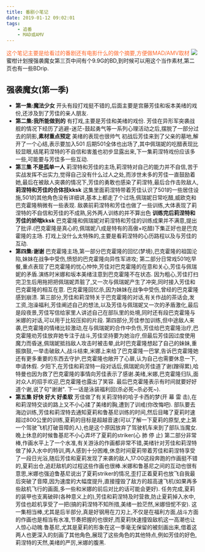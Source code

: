 ```yaml
---
title: 番剧小笔记
date: 2019-01-12 09:02:01
tags:
    - 追番
    - MAD或AMV
---
```

<scan style="color:#FF682B">这个笔记主要是给看过的番剧还有电影什么的做个摘要,方便做MAD/AMV取材</scan>
![](https://timgsa.baidu.com/timg?image&quality=80&size=b9999_10000&sec=1547668134804&di=151b3e08bc824890e9e5e421ed1613ba&imgtype=0&src=http%3A%2F%2Fpic.rmb.bdstatic.com%2F4dc752191e08a78a1543d6f5b66db638.jpeg)
蜜柑计划搜强袭魔女第三页中间有个9.9G的BD,到时候可以用这个当作素材,第二页也有一些BDrip.
<!-- more -->
## 强袭魔女(第一季)
* **第一集:魔法少女** 开头有段打戏挺不错的,后面主要是宫藤芳佳和坂本美绪的戏份,还涉及到了芳佳的亲人朋友.
* **第二集:我所能做到的** 有打戏,主要是芳佳和美绪的戏份.
芳佳在异形军突袭战舰的情况下经历了逃避-迷茫-鼓起勇气等一系列心理活动之后,摆脱了一部分过去的阴影,**素材重点预定**
美绪的表现也很帅气
初战后芳佳来到了父亲的墓地,解开了一个心结,表示要加入501
后期501全体也出场了,其中佩瑞妮的吃醋表现比较显眼,结尾莉涅特的不自信和害羞也初步显露出来,下一集莉涅特戏份应该多一些,可能要与芳佳多一些互动.
* **第三集 不是孤单一人** 莉涅特和芳佳的主场,莉涅特对自己的能力并不自信,苦于实战发挥不出实力,觉得自己没有什么过人之处,而涉世未多的芳佳一直鼓励着她,最后在被敌人突袭的情况下,芳佳的勇敢也感染了莉涅特,最后合作击败敌人,**莉涅特和芳佳的合体技kksk**
这集里面莉涅特带着芳佳认识了501的一些居住设施,501的其他角色没有详细讲,基本上都走了个过场,佩瑞妮日常吃醋,威欧克和巴克霍隆稍微有一些表现.
敌袭前莉涅特和芳佳也做了一些训练,大体表现了莉涅特的不自信和芳佳的不成熟,另外两人训练的并不算出色 **训练完后莉涅特和芳佳的娇喘kksk**
巴克霍隆和佩瑞妮对莉涅特和芳佳的训练成果并不满意,提出了批评.(巴克霍隆是真心的,佩瑞妮八成是特有的高傲+吃醋)下集正好也是巴克霍隆的主场.
打戏上没什么太特殊的,主要是看莉涅特的心历路程以及与芳佳的互动.
* **第四集:谢谢** 巴克霍隆主场,第一部分巴克霍隆的回忆(梦境),巴克霍隆的祖国沦陷,妹妹在战争中受伤,愤怒的巴克霍隆向异性军进攻;
  第二部分日常戏501吃早餐,重点表现了巴克霍隆的忧心忡忡,芳佳对巴克霍隆的在意和关心,芳佳与佩瑞妮的矛盾.演练时米娜和坂本美绪注意到巴克霍隆不在状态.
  因为粗心,芳佳打扫完卫生后用拖把把佩瑞妮弄脏了,又一次与佩瑞妮产生了冲突,同时接入芳佳和巴克霍隆的相互在意.
  巴克霍隆回忆杀,因为妹妹在战争中受伤,曾经的巴克霍隆感到崩溃.
  第三部分,芳佳和莉涅特关于巴克霍隆的对话,有关作战的茶话会,发工资,泡澡福利,芳佳阐述自己的想法,以及芳佳与佩瑞妮又一次的矛盾激化,最后是段夜景,芳佳写信给家里人讲述自己在部队里的处境,同时还有段巴克霍隆与米娜的对话,可以用于比较压抑的片段.
  第四部分,芳佳参加训练,但中途敌人来袭,巴克霍隆的情绪比较激动,在与佩瑞妮的合作中负伤,芳佳给巴克霍隆治疗,巴克霍隆劝芳佳放弃她专注于战斗,芳佳坚持要为她治疗,但最后芳佳因过度使用魔力而昏迷,佩瑞妮抵挡敌人攻击时被击晕,此时巴克霍隆想起了自己的妹妹,重振旗鼓,一举击破敌人,战斗结束,米娜上来给了巴克霍隆一巴掌,告诉巴克霍隆她还有更多重要的东西去守护,巴克霍隆也敞开了心扉,认为自己也需要休息一下,申请休假.
  夕阳下,在芳佳和莉涅特一段对话后,佩瑞妮向芳佳道了谢(蹭得累),哈特曼也因为救了巴克霍隆的事情向芳佳表示了感谢.美绪,米娜,巴克霍隆归队,面对众人的招手欢迎,巴克霍隆也露出了笑容.
  最后巴克霍隆表示有时间就要好好道个谢,说了句"谢谢".
  下一话是泳装福利回(杀必死~杀必死~).
* **第五集 好快 好大 好柔软** 芳佳做了有关莉涅特的哈子卡西的梦(开 幕 雷 击),在和莉涅特交谈的路上又不小心揉了美绪的胸,遭到了训戒(你改悔吧).
  部队要去海边训练,芳佳和莉涅特去通知夏莉和鲁基尼训练的时间,然后目睹了夏莉时速超过800公里的训练,夏莉的目标是超越音速(可以了解一下夏莉的原型,史上第一个驾驶飞机打破音障的人),也是这个原因放弃了驾驶机车来到了部队当魔女.晚上休息的时候鲁基尼不小心弄坏了夏莉的striker(心 肺 停 止)
  第二部分非常棒,作画水平上了一个水准,有关游泳的作画都非常不错,美绪针对芳佳和莉涅特做了掉入水中的特训,两人感到十分困难,休息时间夏莉带着芳佳和莉涅特享受了一段日光浴,随后芳佳和夏莉发现了来袭的敌人,17:00这段奔跑的作画挺不错的,夏莉出仓,追赶敌机的过程这些作画也很棒.米娜和鲁基尼之间的互动也很有意思,米娜也强迫鲁基尼说出了夏莉striker的情况,歪打正着夏莉也放飞自我最后突破了音障,因为速度的大幅度提升,直接撞毁了敌方的超高速飞机(如果再多些敌机飞行的画面,多一些和米娜的前后对比的话可能会更好).
  任务完成,夏莉的装甲也支离破碎(各种意义上的),芳佳和莉涅特及时营救,防止夏莉掉入水中,芳佳也趁机享受了一把(搞的莉涅特不知所措,美绪一脸茫然,米娜忸怩不安).
  这一集相当棒,尤其是后半部分,真是好钢用在刀刃上,不仅是在福利方面,战斗方面的作画也是相当有水准,节奏把握的也很好,而夏莉快速撞毁敌机这一高潮也让人惊心动魄.鲁基尼,尤其是夏莉的形象在这一季毫无保留的被刻画出来,借着这两人也更深入的刻画了其他角色,展现了这些角色的其他特点,例如芳佳的好色,莉涅特的天然,美绪的严厉,米娜的腹黑.